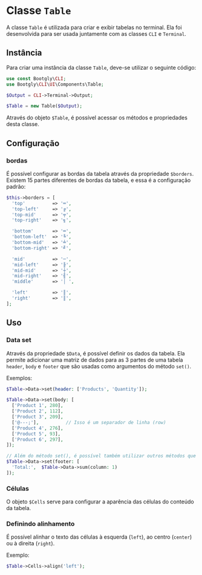 # Classe `Table`

A classe `Table` é utilizada para criar e exibir tabelas no terminal. Ela foi desenvolvida para ser usada juntamente com as classes `CLI` e `Terminal`.

## Instância

Para criar uma instância da classe `Table`, deve-se utilizar o seguinte código:

```php
use const Bootgly\CLI;
use Bootgly\CLI\UI\Components\Table;

$Output = CLI->Terminal->Output;

$Table = new Table($Output);
```

Através do objeto `$Table`, é possível acessar os métodos e propriedades desta classe.

## Configuração

### bordas

É possível configurar as bordas da tabela através da propriedade `$borders`.
Existem 15 partes diferentes de bordas da tabela, e essa é a configuração padrão:

```php
$this->borders = [
  'top'          => '═',
  'top-left'     => '╔',
  'top-mid'      => '╤',
  'top-right'    => '╗',

  'bottom'       => '═',
  'bottom-left'  => '╚',
  'bottom-mid'   => '╧',
  'bottom-right' => '╝',

  'mid'          => '─',
  'mid-left'     => '╟',
  'mid-mid'      => '┼',
  'mid-right'    => '╢',
  'middle'       => '│ ',

  'left'         => '║',
  'right'        => '║',
];
```

## Uso

### Data set

Através da propriedade `$Data`, é possível definir os dados da tabela.
Ela permite adicionar uma matriz de dados para as 3 partes de uma tabela `header`, `body` e `footer` que são usadas como argumentos do método `set()`.

Exemplos:

```php
$Table->Data->set(header: ['Products', 'Quantity']);

$Table->Data->set(body: [
  ['Product 1', 280],
  ['Product 2', 112],
  ['Product 3', 209],
  ['@---;'],          // Isso é um separador de linha (row)
  ['Product 4', 276],
  ['Product 5', 93],
  ['Product 6', 297],
]);

// Além do método set(), é possível também utilizar outros métodos que trabalham com dados de tabelas como o sum que aqui é utilizado para calcular o somatório dos valores da coluna 1 e já mostrar o "Total" no rodapé da tabela
$Table->Data->set(footer: [
  'Total:',  $Table->Data->sum(column: 1)
]);
```

### Células

O objeto `$Cells` serve para configurar a aparência das células do conteúdo da tabela.

### Definindo alinhamento

É possível alinhar o texto das células à esquerda (`left`), ao centro (`center`) ou à direita (`right`).

Exemplo:

```php
$Table->Cells->align('left');
```
